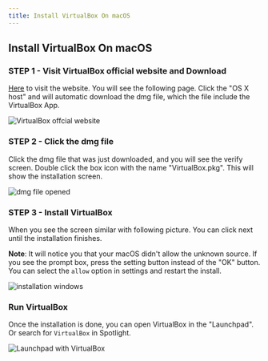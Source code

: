 ```yaml
---
title: Install VirtualBox On macOS
---
```


## Install VirtualBox On macOS

### STEP 1 - Visit VirtualBox official website and Download

[Here](https://www.virtualbox.org/wiki/Downloads) to visit the website. You will see the following page. Click the "OS X host" and will automatic download the dmg file, which the file include the VirtualBox App.

![VirtualBox offcial website](https://i.imgur.com/O16uc8E.png)

### STEP 2 - Click the dmg file

Click the dmg file that was just downloaded, and you will see the verify screen. Double click the box icon with the name "VirtualBox.pkg". This will show the installation screen.

![dmg file opened](https://i.imgur.com/AyvSsLk.png)

### STEP 3 - Install VirtualBox

When you see the screen similar with following picture. You can click next until the installation finishes.   

**Note**: It will notice you that your macOS didn't allow the unknown source. If you see the prompt box, press the setting button instead of the "OK" button. You can select the `allow` option in settings and restart the install.

![installation windows](https://i.imgur.com/4RY0hVu.png)

### Run VirtualBox

Once the installation is done, you can open VirtualBox in the "Launchpad". Or search for `VirtualBox` in Spotlight.

![Launchpad with VirtualBox](https://i.imgur.com/hsEjqfm.png)
